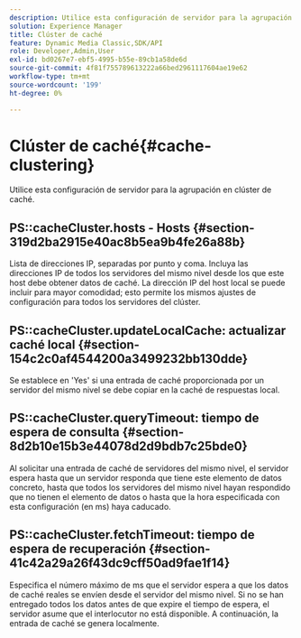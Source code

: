 ```yaml
---
description: Utilice esta configuración de servidor para la agrupación en clúster de caché.
solution: Experience Manager
title: Clúster de caché
feature: Dynamic Media Classic,SDK/API
role: Developer,Admin,User
exl-id: bd0267e7-ebf5-4995-b55e-89cb1a58de6d
source-git-commit: 4f81f755789613222a66bed2961117604ae19e62
workflow-type: tm+mt
source-wordcount: '199'
ht-degree: 0%

---
```


# Clúster de caché{#cache-clustering}

Utilice esta configuración de servidor para la agrupación en clúster de caché.

## PS::cacheCluster.hosts - Hosts {#section-319d2ba2915e40ac8b5ea9b4fe26a88b}

Lista de direcciones IP, separadas por punto y coma. Incluya las direcciones IP de todos los servidores del mismo nivel desde los que este host debe obtener datos de caché. La dirección IP del host local se puede incluir para mayor comodidad; esto permite los mismos ajustes de configuración para todos los servidores del clúster.

## PS::cacheCluster.updateLocalCache: actualizar caché local {#section-154c2c0af4544200a3499232bb130dde}

Se establece en &#39;Yes&#39; si una entrada de caché proporcionada por un servidor del mismo nivel se debe copiar en la caché de respuestas local.

## PS::cacheCluster.queryTimeout: tiempo de espera de consulta {#section-8d2b10e15b3e44078d2d9bdb7c25bde0}

Al solicitar una entrada de caché de servidores del mismo nivel, el servidor espera hasta que un servidor responda que tiene este elemento de datos concreto, hasta que todos los servidores del mismo nivel hayan respondido que no tienen el elemento de datos o hasta que la hora especificada con esta configuración (en ms) haya caducado.

## PS::cacheCluster.fetchTimeout: tiempo de espera de recuperación {#section-41c42a29a26f43dc9cff50ad9fae1f14}

Especifica el número máximo de ms que el servidor espera a que los datos de caché reales se envíen desde el servidor del mismo nivel. Si no se han entregado todos los datos antes de que expire el tiempo de espera, el servidor asume que el interlocutor no está disponible. A continuación, la entrada de caché se genera localmente.
